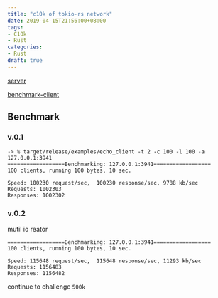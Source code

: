 ```yaml
---
title: "c10k of tokio-rs network"
date: 2019-04-15T21:56:00+08:00
tags:
- C10k
- Rust
categories:
- Rust
draft: true
---
```


[server](https://github.com/laohanlinux/c10k-rs)

[benchmark-client](https://github.com/Xudong-Huang/may)


## Benchmark

### v.0.1

``` shell
-> % target/release/examples/echo_client -t 2 -c 100 -l 100 -a 127.0.0.1:3941
==================Benchmarking: 127.0.0.1:3941==================
100 clients, running 100 bytes, 10 sec.

Speed: 100230 request/sec,  100230 response/sec, 9788 kb/sec
Requests: 1002303
Responses: 1002302
```

### v.0.2

mutil io reator

``` shell
==================Benchmarking: 127.0.0.1:3941==================
100 clients, running 100 bytes, 10 sec.

Speed: 115648 request/sec,  115648 response/sec, 11293 kb/sec
Requests: 1156483
Responses: 1156482
```

continue to challenge `500k`
